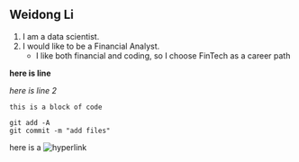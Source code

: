 ## Weidong Li
1. I am a data scientist.
2. I would like to be a Financial Analyst.
    * I like both financial and coding, so I choose FinTech as a career path

**here is line**

*here is line 2*

`this is a block of code`

```
git add -A
git commit -m "add files"
```


here is a ![hyperlink](https://miro.medium.com/proxy/1*YgtCXuRGmPfPg2PogXVCfQ.png)
